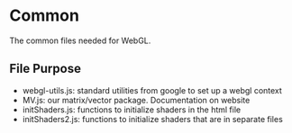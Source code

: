 # Common
The common files needed for WebGL.

## File Purpose
* webgl-utils.js: standard utilities from google to set up a webgl context
* MV.js: our matrix/vector package. Documentation on website
* initShaders.js: functions to initialize shaders in the html file
* initShaders2.js: functions to initialize shaders that are in separate files
